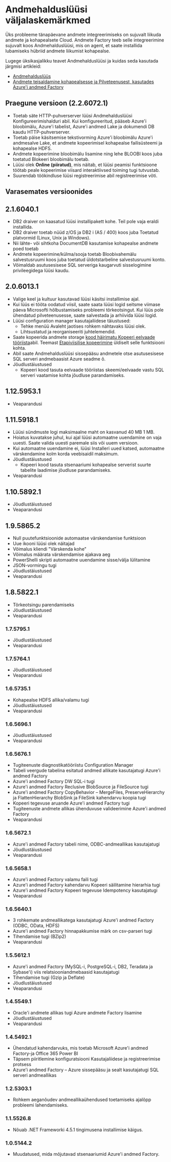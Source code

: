 <properties 
    pageTitle="Vabastage märkmete jaoks Andmehalduslüüsi | Azure'i andmed Factory" 
    description="Data Management Gateway tory väljalaskemärkmed" 
    services="data-factory" 
    documentationCenter="" 
    authors="spelluru" 
    manager="jhubbard" 
    editor="monicar"/>

<tags 
    ms.service="data-factory" 
    ms.workload="data-services" 
    ms.tgt_pltfrm="na" 
    ms.devlang="na" 
    ms.topic="article" 
    ms.date="08/26/2016" 
    ms.author="spelluru"/>

# <a name="release-notes-for-data-management-gateway"></a>Andmehalduslüüsi väljalaskemärkmed
Üks probleeme tänapäevane andmete integreerimiseks on sujuvalt liikuda andmete ja kohapealsete Cloud. Andmete Factory teeb selle integreerimine sujuvalt koos Andmehalduslüüsi, mis on agent, et saate installida lubamiseks hübriid andmete liikumist kohapealse.

Lugege üksikasjalikku teavet Andmehalduslüüsi ja kuidas seda kasutada järgmisi artikleid: 

- [Andmehalduslüüs](data-factory-data-management-gateway.md)
- [Andmete teisaldamine kohapealsesse ja Pilveteenusest, kasutades Azure'i andmed Factory](data-factory-move-data-between-onprem-and-cloud.md) 

## <a name="current-version-2260721"></a>Praegune versioon (2.2.6072.1)

- Toetab säte HTTP-puhverserver lüüsi Andmehalduslüüsi Konfigureerimishalduri abil. Kui konfigureeritud, pääseb Azure'i bloobimälu, Azure'i tabelist, Azure'i andmed Lake ja dokumendi DB kaudu HTTP-puhverserver.
- Toetab päise käsitsemise tekstivorming Azure'i bloobimälu Azure'i andmesalve Lake, et andmete kopeerimisel kohapealse failisüsteemi ja kohapealse HDFS.
- Andmete kopeerimine bloobimälu lisamine ning lehe BLOOBI koos juba toetatud Blokeeri bloobimälu toetab.
- Lüüsi olek **Online (piiratud)**, mis näitab, et lüüsi peamisi funktsioone töötab peale kopeerimise viisard interaktiivsed toiming tugi tutvustab.
- Suurendab töökindluse lüüsi registreerimise abil registreerimise võti.

## <a name="earlier-versions"></a>Varasemates versioonides

## <a name="2160401"></a>2.1.6040.1

- DB2 draiver on kaasatud lüüsi installipakett kohe. Teil pole vaja eraldi installida. 
- DB2 draiver toetab nüüd z/OS ja DB2 i (AS / 400) koos juba Toetatud platvormid (Linux, Unix ja Windows). 
- Nii lähte- või sihtkoha DocumentDB kasutamise kohapealse andmete poed toetab
- Andmete kopeerimine/külma/sooja toetab Bloobivahemälu salvestusruumi koos juba toetatud üldotstarbeline salvestusruumi konto. 
- Võimaldab asutusesisese SQL serveriga kaugarvuti sisselogimine privileegidega lüüsi kaudu.  

## <a name="2060131"></a>2.0.6013.1

- Valige keel ja kultuur kasutavad lüüsi käsitsi installimise ajal.
- Kui lüüs ei tööta oodatud viisil, saate saata lüüsi logid seitsme viimase päeva Microsofti hõlbustamiseks probleemi tõrkeotsingut. Kui lüüs pole ühendatud pilveteenusesse, saate salvestada ja arhiivida lüüsi logid.  
- Lüüsi configuration manager kasutajaliidese täiustused:
    - Tehke menüü Avaleht jaotises rohkem nähtavaks lüüsi olek.
    - Lihtsustatud ja reorganiseeriti juhtelemendid.
- Saate kopeerida andmete storage [kood häirimatu Kopeeri eelvaade tööriista](data-factory-copy-data-wizard-tutorial.md)abil. Teemast [Etapiviisilise kopeerimine](data-factory-copy-activity-performance.md#staged-copy) üldiselt selle funktsiooni kohta. 
- Abil saate Andmehalduslüüsi sissepääsu andmetele otse asutusesisese SQL serveri andmebaasist Azure seadme õ.
- Jõudlustäiustused
    - Kopeeri kood tasuta eelvaade tööriistas skeemi/eelvaade vastu SQL serveri vaatamise kohta jõudluse parandamiseks.



## <a name="11259531"></a>1.12.5953.1
- Veaparandusi

## <a name="11159181"></a>1.11.5918.1

- Lüüsi sündmuste logi maksimaalne maht on kasvanud 40 MB 1 MB.
- Hoiatus kuvatakse juhul, kui ajal lüüsi automaatne uuendamine on vaja uuesti. Saate valida uuesti paremale siis või uuem versioon. 
- Kui automaatne uuendamine ei, lüüsi Installeri uued katsed, automaatne värskendamine kolm korda veebisaidil maksimum.
- Jõudlustäiustused
    - Kopeeri kood tasuta stsenaariumi kohapealse serverist suurte tabelite laadimise jõudluse parandamiseks.
- Veaparandusi

## <a name="11058921"></a>1.10.5892.1

- Jõudlustäiustused
- Veaparandusi

## <a name="1958652"></a>1.9.5865.2

- Null puutefunktsioonide automaatse värskendamise funktsioon
- Uue ikooni lüüsi olek näitajad
- Võimalus kliendi "Värskenda kohe"
- Võimalus määrata värskendamise ajakava aeg
- PowerShelli skripti automaatne uuendamine sisse/välja lülitamine
- JSON-vormingu tugi  
- Jõudlustäiustused
- Veaparandusi

## <a name="1858221"></a>1.8.5822.1

- Tõrkeotsingu parendamiseks
- Jõudlustäiustused
- Veaparandusi

### <a name="1757951"></a>1.7.5795.1

- Jõudlustäiustused
- Veaparandusi

### <a name="1757641"></a>1.7.5764.1

- Jõudlustäiustused
- Veaparandusi

### <a name="1657351"></a>1.6.5735.1

- Kohapealse HDFS allika/valamu tugi
- Jõudlustäiustused
- Veaparandusi

### <a name="1656961"></a>1.6.5696.1

- Jõudlustäiustused
- Veaparandusi

### <a name="1656761"></a>1.6.5676.1

- Tugiteenuste diagnostikatööriistu Configuration Manager
- Tabeli veergude tabelina esitatud andmed allikate kasutajatugi Azure'i andmed Factory
- Azure'i andmed Factory DW SQL-i tugi
- Azure'i andmed Factory Reclusive BlobSource ja FileSource tugi
- Azure'i andmed Factory CopyBehavior – MergeFiles, PreserveHierarchy ja FlattenHierarchy BlobSink ja FileSink kahendarvu koopia tugi
- Kopeeri tegevuse aruande Azure'i andmed Factory tugi
- Tugiteenuste andmete allikas ühenduvuse valideerimine Azure'i andmed Factory
- Veaparandusi


### <a name="1656721"></a>1.6.5672.1

- Azure'i andmed Factory tabeli nime, ODBC-andmeallikas kasutajatugi
- Jõudlustäiustused
- Veaparandusi

### <a name="1656581"></a>1.6.5658.1

- Azure'i andmed Factory valamu faili tugi
- Azure'i andmed Factory kahendarvu Kopeeri säilitamine hierarhia tugi
- Azure'i andmed Factory Kopeeri tegevuse Idempotency kasutajatugi
- Veaparandusi

### <a name="1656401"></a>1.6.5640.1

- 3 rohkemate andmeallikatega kasutajatugi Azure'i andmed Factory (ODBC, OData, HDFS)
- Azure'i andmed Factory hinnapakkumise märk on csv-parseri tugi
- Tihendamise tugi (BZip2)
- Veaparandusi

### <a name="1556121"></a>1.5.5612.1

- Azure'i andmed Factory (MySQL-i, PostgreSQL-i, DB2, Teradata ja Sybase'i) viis relatsiooniandmebaasid kasutajatugi
- Tihendamise tugi (Gzip ja Deflate)
- Jõudlustäiustused
- Veaparandusi


### <a name="1455491"></a>1.4.5549.1

- Oracle'i andmete allikas tugi Azure andmete Factory lisamine
- Jõudlustäiustused
- Veaparandusi

### <a name="1454921"></a>1.4.5492.1

- Ühendatud kahendarvuks, mis toetab Microsoft Azure'i andmed Factory-ja Office 365 Power BI
- Täpsem piiritlemine konfiguratsiooni Kasutajaliidese ja registreerimise protsess
- Azure'i andmed Factory – Azure sissepääsu ja sealt kasutajatugi SQL serveri andmeallikas

### <a name="1253031"></a>1.2.5303.1

-   Rohkem aeganõudev andmeallikaühendused toetamiseks ajalõpp probleemi lahendamiseks. 
    
### <a name="1155268"></a>1.1.5526.8

- Nõuab .NET Frameworki 4.5.1 tingimusena installimise käigus.

### <a name="1051442"></a>1.0.5144.2

- Muudatused, mida mõjutavad stsenaariumid Azure'i andmed Factory. 
